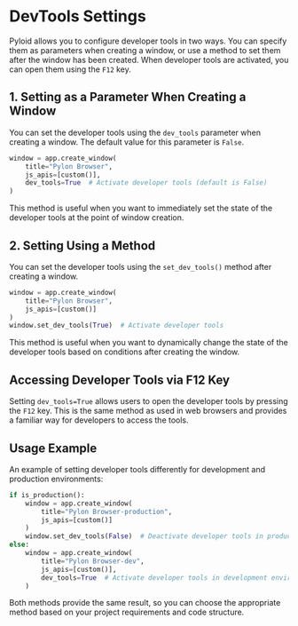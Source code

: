 # DevTools Settings

Pyloid allows you to configure developer tools in two ways. You can specify them as parameters when creating a window, or use a method to set them after the window has been created. When developer tools are activated, you can open them using the `F12` key.

## 1. Setting as a Parameter When Creating a Window

You can set the developer tools using the `dev_tools` parameter when creating a window. The default value for this parameter is `False`.

```python
window = app.create_window(
    title="Pylon Browser",
    js_apis=[custom()],
    dev_tools=True  # Activate developer tools (default is False)
)
```

This method is useful when you want to immediately set the state of the developer tools at the point of window creation.

## 2. Setting Using a Method

You can set the developer tools using the `set_dev_tools()` method after creating a window.

```python
window = app.create_window(
    title="Pylon Browser",
    js_apis=[custom()]
)
window.set_dev_tools(True)  # Activate developer tools
```

This method is useful when you want to dynamically change the state of the developer tools based on conditions after creating the window.

## Accessing Developer Tools via F12 Key

Setting `dev_tools=True` allows users to open the developer tools by pressing the `F12` key. This is the same method as used in web browsers and provides a familiar way for developers to access the tools.

## Usage Example

An example of setting developer tools differently for development and production environments:

```python
if is_production():
    window = app.create_window(
        title="Pylon Browser-production",
        js_apis=[custom()]
    )
    window.set_dev_tools(False)  # Deactivate developer tools in production environment
else:
    window = app.create_window(
        title="Pylon Browser-dev",
        js_apis=[custom()],
        dev_tools=True  # Activate developer tools in development environment
    )
```

Both methods provide the same result, so you can choose the appropriate method based on your project requirements and code structure.
